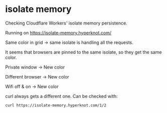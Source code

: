# isolate memory

Checking Cloudflare Workers' isolate memory persistence.

Running on https://isolate-memory.hyperknot.com/



Same color in grid -> same isolate is handling all the requests.

It seems that browsers are pinned to the same isolate, so they get the same color.

Private window -> New color

Different browser -> New color

Wifi off & on -> New color



curl always gets a different one. Can be checked with:

```
curl https://isolate-memory.hyperknot.com/1/2
```



